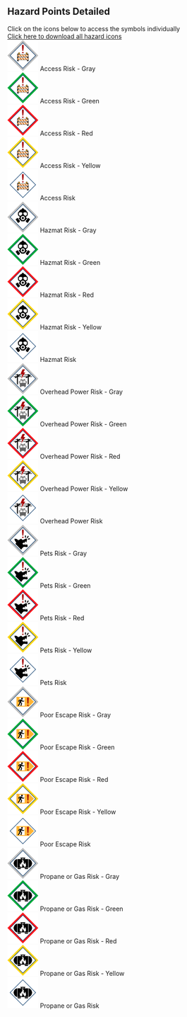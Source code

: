 ## Hazard Points Detailed<br>
Click on the icons below to access the symbols individually <br>
<a href='https://github.com/NAPSG/Wildfire-Mitigation-Symbology/raw/main/Hazards/icons/icons.zip'>Click here to download all hazard icons</a><br>
<a href='https://github.com/NAPSG/Wildfire-Mitigation-Symbology/blob/main/Hazards/icons/Mitigation_Parcel-AccessRisk-gray-halo_256x256.svg'><img src='https://raw.githubusercontent.com/NAPSG/Wildfire-Mitigation-Symbology/main/Hazards/icons/Mitigation_Parcel-AccessRisk-gray-halo_256x256.svg' width='70'></a> Access Risk - Gray<br><a href='https://github.com/NAPSG/Wildfire-Mitigation-Symbology/blob/main/Hazards/icons/Mitigation_Parcel-AccessRisk-green-halo_256x256.svg'><img src='https://raw.githubusercontent.com/NAPSG/Wildfire-Mitigation-Symbology/main/Hazards/icons/Mitigation_Parcel-AccessRisk-green-halo_256x256.svg' width='70'></a> Access Risk - Green<br><a href='https://github.com/NAPSG/Wildfire-Mitigation-Symbology/blob/main/Hazards/icons/Mitigation_Parcel-AccessRisk-red-halo_256x256.svg'><img src='https://raw.githubusercontent.com/NAPSG/Wildfire-Mitigation-Symbology/main/Hazards/icons/Mitigation_Parcel-AccessRisk-red-halo_256x256.svg' width='70'></a> Access Risk - Red<br><a href='https://github.com/NAPSG/Wildfire-Mitigation-Symbology/blob/main/Hazards/icons/Mitigation_Parcel-AccessRisk-yellow-halo_256x256.svg'><img src='https://raw.githubusercontent.com/NAPSG/Wildfire-Mitigation-Symbology/main/Hazards/icons/Mitigation_Parcel-AccessRisk-yellow-halo_256x256.svg' width='70'></a> Access Risk - Yellow<br><a href='https://github.com/NAPSG/Wildfire-Mitigation-Symbology/blob/main/Hazards/icons/Mitigation_Parcel-AccessRisk_256x256.svg'><img src='https://raw.githubusercontent.com/NAPSG/Wildfire-Mitigation-Symbology/main/Hazards/icons/Mitigation_Parcel-AccessRisk_256x256.svg' width='70'></a> Access Risk<br><a href='https://github.com/NAPSG/Wildfire-Mitigation-Symbology/blob/main/Hazards/icons/Mitigation_Parcel-HazmatRisk-gray-halo_256x256.svg'><img src='https://raw.githubusercontent.com/NAPSG/Wildfire-Mitigation-Symbology/main/Hazards/icons/Mitigation_Parcel-HazmatRisk-gray-halo_256x256.svg' width='70'></a> Hazmat Risk - Gray<br><a href='https://github.com/NAPSG/Wildfire-Mitigation-Symbology/blob/main/Hazards/icons/Mitigation_Parcel-HazmatRisk-green-halo_256x256.svg'><img src='https://raw.githubusercontent.com/NAPSG/Wildfire-Mitigation-Symbology/main/Hazards/icons/Mitigation_Parcel-HazmatRisk-green-halo_256x256.svg' width='70'></a> Hazmat Risk - Green<br><a href='https://github.com/NAPSG/Wildfire-Mitigation-Symbology/blob/main/Hazards/icons/Mitigation_Parcel-HazmatRisk-red-halo_256x256.svg'><img src='https://raw.githubusercontent.com/NAPSG/Wildfire-Mitigation-Symbology/main/Hazards/icons/Mitigation_Parcel-HazmatRisk-red-halo_256x256.svg' width='70'></a> Hazmat Risk - Red<br><a href='https://github.com/NAPSG/Wildfire-Mitigation-Symbology/blob/main/Hazards/icons/Mitigation_Parcel-HazmatRisk-yellow-halo_256x256.svg'><img src='https://raw.githubusercontent.com/NAPSG/Wildfire-Mitigation-Symbology/main/Hazards/icons/Mitigation_Parcel-HazmatRisk-yellow-halo_256x256.svg' width='70'></a> Hazmat Risk - Yellow<br><a href='https://github.com/NAPSG/Wildfire-Mitigation-Symbology/blob/main/Hazards/icons/Mitigation_Parcel-HazmatRisk_256x256.svg'><img src='https://raw.githubusercontent.com/NAPSG/Wildfire-Mitigation-Symbology/main/Hazards/icons/Mitigation_Parcel-HazmatRisk_256x256.svg' width='70'></a> Hazmat Risk<br><a href='https://github.com/NAPSG/Wildfire-Mitigation-Symbology/blob/main/Hazards/icons/Mitigation_Parcel-OverheadPowerRisk-gray-halo_256x256.svg'><img src='https://raw.githubusercontent.com/NAPSG/Wildfire-Mitigation-Symbology/main/Hazards/icons/Mitigation_Parcel-OverheadPowerRisk-gray-halo_256x256.svg' width='70'></a> Overhead Power Risk - Gray<br><a href='https://github.com/NAPSG/Wildfire-Mitigation-Symbology/blob/main/Hazards/icons/Mitigation_Parcel-OverheadPowerRisk-green-halo_256x256.svg'><img src='https://raw.githubusercontent.com/NAPSG/Wildfire-Mitigation-Symbology/main/Hazards/icons/Mitigation_Parcel-OverheadPowerRisk-green-halo_256x256.svg' width='70'></a> Overhead Power Risk - Green<br><a href='https://github.com/NAPSG/Wildfire-Mitigation-Symbology/blob/main/Hazards/icons/Mitigation_Parcel-OverheadPowerRisk-red-halo_256x256.svg'><img src='https://raw.githubusercontent.com/NAPSG/Wildfire-Mitigation-Symbology/main/Hazards/icons/Mitigation_Parcel-OverheadPowerRisk-red-halo_256x256.svg' width='70'></a> Overhead Power Risk - Red<br><a href='https://github.com/NAPSG/Wildfire-Mitigation-Symbology/blob/main/Hazards/icons/Mitigation_Parcel-OverheadPowerRisk-yellow-halo_256x256.svg'><img src='https://raw.githubusercontent.com/NAPSG/Wildfire-Mitigation-Symbology/main/Hazards/icons/Mitigation_Parcel-OverheadPowerRisk-yellow-halo_256x256.svg' width='70'></a> Overhead Power Risk - Yellow<br><a href='https://github.com/NAPSG/Wildfire-Mitigation-Symbology/blob/main/Hazards/icons/Mitigation_Parcel-OverheadPowerRisk_256x256.svg'><img src='https://raw.githubusercontent.com/NAPSG/Wildfire-Mitigation-Symbology/main/Hazards/icons/Mitigation_Parcel-OverheadPowerRisk_256x256.svg' width='70'></a> Overhead Power Risk<br><a href='https://github.com/NAPSG/Wildfire-Mitigation-Symbology/blob/main/Hazards/icons/Mitigation_Parcel-PetsRisk-gray-halo_256x256.svg'><img src='https://raw.githubusercontent.com/NAPSG/Wildfire-Mitigation-Symbology/main/Hazards/icons/Mitigation_Parcel-PetsRisk-gray-halo_256x256.svg' width='70'></a> Pets Risk - Gray<br><a href='https://github.com/NAPSG/Wildfire-Mitigation-Symbology/blob/main/Hazards/icons/Mitigation_Parcel-PetsRisk-green-halo_256x256.svg'><img src='https://raw.githubusercontent.com/NAPSG/Wildfire-Mitigation-Symbology/main/Hazards/icons/Mitigation_Parcel-PetsRisk-green-halo_256x256.svg' width='70'></a> Pets Risk - Green<br><a href='https://github.com/NAPSG/Wildfire-Mitigation-Symbology/blob/main/Hazards/icons/Mitigation_Parcel-PetsRisk-red-halo_256x256.svg'><img src='https://raw.githubusercontent.com/NAPSG/Wildfire-Mitigation-Symbology/main/Hazards/icons/Mitigation_Parcel-PetsRisk-red-halo_256x256.svg' width='70'></a> Pets Risk - Red<br><a href='https://github.com/NAPSG/Wildfire-Mitigation-Symbology/blob/main/Hazards/icons/Mitigation_Parcel-PetsRisk-yellow-halo_256x256.svg'><img src='https://raw.githubusercontent.com/NAPSG/Wildfire-Mitigation-Symbology/main/Hazards/icons/Mitigation_Parcel-PetsRisk-yellow-halo_256x256.svg' width='70'></a> Pets Risk - Yellow<br><a href='https://github.com/NAPSG/Wildfire-Mitigation-Symbology/blob/main/Hazards/icons/Mitigation_Parcel-PetsRisk_256x256.svg'><img src='https://raw.githubusercontent.com/NAPSG/Wildfire-Mitigation-Symbology/main/Hazards/icons/Mitigation_Parcel-PetsRisk_256x256.svg' width='70'></a> Pets Risk<br><a href='https://github.com/NAPSG/Wildfire-Mitigation-Symbology/blob/main/Hazards/icons/Mitigation_Parcel-PoorEscapeRisk-gray-halo_256x256.svg'><img src='https://raw.githubusercontent.com/NAPSG/Wildfire-Mitigation-Symbology/main/Hazards/icons/Mitigation_Parcel-PoorEscapeRisk-gray-halo_256x256.svg' width='70'></a> Poor Escape Risk - Gray<br><a href='https://github.com/NAPSG/Wildfire-Mitigation-Symbology/blob/main/Hazards/icons/Mitigation_Parcel-PoorEscapeRisk-green-halo_256x256.svg'><img src='https://raw.githubusercontent.com/NAPSG/Wildfire-Mitigation-Symbology/main/Hazards/icons/Mitigation_Parcel-PoorEscapeRisk-green-halo_256x256.svg' width='70'></a> Poor Escape Risk - Green<br><a href='https://github.com/NAPSG/Wildfire-Mitigation-Symbology/blob/main/Hazards/icons/Mitigation_Parcel-PoorEscapeRisk-red-halo_256x256.svg'><img src='https://raw.githubusercontent.com/NAPSG/Wildfire-Mitigation-Symbology/main/Hazards/icons/Mitigation_Parcel-PoorEscapeRisk-red-halo_256x256.svg' width='70'></a> Poor Escape Risk - Red<br><a href='https://github.com/NAPSG/Wildfire-Mitigation-Symbology/blob/main/Hazards/icons/Mitigation_Parcel-PoorEscapeRisk-yellow-halo_256x256.svg'><img src='https://raw.githubusercontent.com/NAPSG/Wildfire-Mitigation-Symbology/main/Hazards/icons/Mitigation_Parcel-PoorEscapeRisk-yellow-halo_256x256.svg' width='70'></a> Poor Escape Risk - Yellow<br><a href='https://github.com/NAPSG/Wildfire-Mitigation-Symbology/blob/main/Hazards/icons/Mitigation_Parcel-PoorEscapeRisk_256x256.svg'><img src='https://raw.githubusercontent.com/NAPSG/Wildfire-Mitigation-Symbology/main/Hazards/icons/Mitigation_Parcel-PoorEscapeRisk_256x256.svg' width='70'></a> Poor Escape Risk<br><a href='https://github.com/NAPSG/Wildfire-Mitigation-Symbology/blob/main/Hazards/icons/Mitigation_Parcel-PropaneOrGasRisk-gray-halo_256x256.svg'><img src='https://raw.githubusercontent.com/NAPSG/Wildfire-Mitigation-Symbology/main/Hazards/icons/Mitigation_Parcel-PropaneOrGasRisk-gray-halo_256x256.svg' width='70'></a> Propane or Gas Risk - Gray<br><a href='https://github.com/NAPSG/Wildfire-Mitigation-Symbology/blob/main/Hazards/icons/Mitigation_Parcel-PropaneOrGasRisk-green-halo_256x256.svg'><img src='https://raw.githubusercontent.com/NAPSG/Wildfire-Mitigation-Symbology/main/Hazards/icons/Mitigation_Parcel-PropaneOrGasRisk-green-halo_256x256.svg' width='70'></a> Propane or Gas Risk - Green<br><a href='https://github.com/NAPSG/Wildfire-Mitigation-Symbology/blob/main/Hazards/icons/Mitigation_Parcel-PropaneOrGasRisk-red-halo_256x256.svg'><img src='https://raw.githubusercontent.com/NAPSG/Wildfire-Mitigation-Symbology/main/Hazards/icons/Mitigation_Parcel-PropaneOrGasRisk-red-halo_256x256.svg' width='70'></a> Propane or Gas Risk - Red<br><a href='https://github.com/NAPSG/Wildfire-Mitigation-Symbology/blob/main/Hazards/icons/Mitigation_Parcel-PropaneOrGasRisk-yellow-halo_256x256.svg'><img src='https://raw.githubusercontent.com/NAPSG/Wildfire-Mitigation-Symbology/main/Hazards/icons/Mitigation_Parcel-PropaneOrGasRisk-yellow-halo_256x256.svg' width='70'></a> Propane or Gas Risk - Yellow<br><a href='https://github.com/NAPSG/Wildfire-Mitigation-Symbology/blob/main/Hazards/icons/Mitigation_Parcel-PropaneOrGasRisk_256x256.svg'><img src='https://raw.githubusercontent.com/NAPSG/Wildfire-Mitigation-Symbology/main/Hazards/icons/Mitigation_Parcel-PropaneOrGasRisk_256x256.svg' width='70'></a> Propane or Gas Risk<br>

